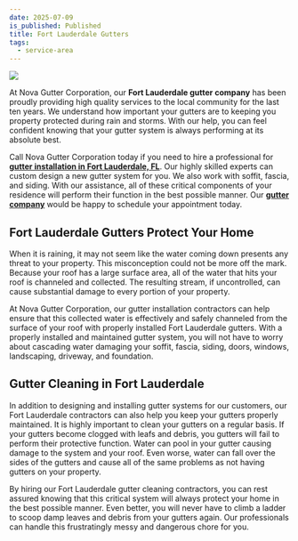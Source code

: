 ```yaml
---
date: 2025-07-09
is_published: Published
title: Fort Lauderdale Gutters
tags:
  - service-area
---
```

![](/media/gutters-fort-lauderdale-fl.jpg)

At Nova Gutter Corporation, our **Fort Lauderdale gutter company** has been proudly providing high quality services to the local community for the last ten years. We understand how important your gutters are to keeping you property protected during rain and storms. With our help, you can feel confident knowing that your gutter system is always performing at its absolute best.

Call Nova Gutter Corporation today if you need to hire a professional for [**gutter installation in Fort Lauderdale, FL**](https://www.novagutter.com/gutter-installation-boca-raton-fl.php). Our highly skilled experts can custom design a new gutter system for you. We also work with soffit, fascia, and siding. With our assistance, all of these critical components of your residence will perform their function in the best possible manner. Our [**gutter company**](https://www.novagutter.com/) would be happy to schedule your appointment today.

## Fort Lauderdale Gutters Protect Your Home

When it is raining, it may not seem like the water coming down presents any threat to your property. This misconception could not be more off the mark. Because your roof has a large surface area, all of the water that hits your roof is channeled and collected. The resulting stream, if uncontrolled, can cause substantial damage to every portion of your property.

At Nova Gutter Corporation, our gutter installation contractors can help ensure that this collected water is effectively and safely channeled from the surface of your roof with properly installed Fort Lauderdale gutters. With a properly installed and maintained gutter system, you will not have to worry about cascading water damaging your soffit, fascia, siding, doors, windows, landscaping, driveway, and foundation.

## Gutter Cleaning in Fort Lauderdale

In addition to designing and installing gutter systems for our customers, our Fort Lauderdale contractors can also help you keep your gutters properly maintained. It is highly important to clean your gutters on a regular basis. If your gutters become clogged with leafs and debris, you gutters will fail to perform their protective function. Water can pool in your gutter causing damage to the system and your roof. Even worse, water can fall over the sides of the gutters and cause all of the same problems as not having gutters on your property.

By hiring our Fort Lauderdale gutter cleaning contractors, you can rest assured knowing that this critical system will always protect your home in the best possible manner. Even better, you will never have to climb a ladder to scoop damp leaves and debris from your gutters again. Our professionals can handle this frustratingly messy and dangerous chore for you.